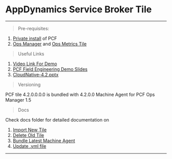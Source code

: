AppDynamics Service Broker Tile 
===================
----------

> Pre-requisites:

 1. [Private install](http://docs.pivotal.io/pivotalcf/getstarted/) of PCF
 2. [Ops Manager](https://network.pivotal.io/) and [Ops Metrics Tile](https://network.pivotal.io/)

> Useful Links

 1. [Video Link For Demo](https://drive.google.com/drive/folders/0B5Y66q8ImLmTNVd1SktXNnNRb0k)
 2. [PCF Field Engineering Demo Slides](https://drive.google.com/drive/folders/0B5Y66q8ImLmTNVd1SktXNnNRb0k)
 3. [CloudNative-4.2.pptx](https://singularity.jira.com/wiki/download/attachments/119144681/CloudNative-4.2.pptx?version=1&modificationDate=1439243356456&api=v2)

> Versioning

PCF tile 4.2.0.0.0.0 is bundled with 4.2.0.0 Machine Agent for PCF Ops Manager 1.5

> Docs

Check docs folder for detailed documentation on

 1. [Import New Tile](https://github.com/Appdynamics/PCF-ServiceBroker/blob/master/docs/IMPORT_NEW_TILE.md)
 2. [Delete Old Tile](https://github.com/Appdynamics/PCF-ServiceBroker/blob/master/docs/DELETE_TILE.md)
 3. [Bundle Latest Machine Agent](https://github.com/Appdynamics/PCF-ServiceBroker/blob/master/docs/BUNDLE_LATEST_MACHINEAGENT.md)
 4. [Update .yml file](https://github.com/Appdynamics/PCF-ServiceBroker/blob/master/docs/UPDATE_yml_file_AND_create_NEW_TILE.md)

----------
